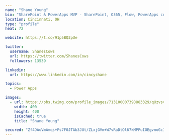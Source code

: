 ```yaml
---
name: "Shane Young"
bio: "SharePoint & PowerApps MVP - SharePoint, O365, Flow, PowerApps consulting? @PowerApps911 | Pure Snark? You found it."
location: Cincinnati, OH
type: "profile"
heat: 72

website: https://t.co/91p5BQ3pUe

twitter:
  username: ShanesCows
  url: https://twitter.com/ShanesCows
  followers: 13539

linkedin:
  url: https://www.linkedin.com/in/cincyshane

topics:
  - Power Apps

images:
  - url: https://pbs.twimg.com/profile_images/713100007398883329/qUzvsvQ3_400x400.jpg
    width: 400
    height: 400
    isCached: true
    title: "Shane Young"

secured: "Zf4DAuVmAmqs+Fs7F0JTAb3JUt/ZLxjGVm+W7vRaDtOl67kMPPuIOEgvmoGc1ULnyBf8vfdxQPCyGl5sLNFwPGVwXGogkEj0s6arw82gonsMa0XsZBiuQuuyeTbpvlaex81e8BeUzck6x90/XgFTeMX2p4tYfvCO8EYA1i/iBQrdC+Bf2kzxsksdpoSYFhO7Bv7ndw+PsknPM4ScFbKgbIJ3V+X4WcGDgmI8bp0+gU/EBapxBepc7pVWffCVh59Ur4QUYhAUMabp7qg0SEsFkG502y9rNaNtOjfdgHqZ7yX6tEbsu6uFA/B3glzCvQAh/2v+qEakE6/UhpUhdwKyRO1Iv5h2aAmgWDSQ6/LOWqv4SWPqRaKFXBHpoSB2VtDILH6WKYnzQHGsOipyXYUW6RDykwIY/RrWWEt26ddil6U=;sxKG6x+pHjyAOCotLGd2GQ=="
---
```


